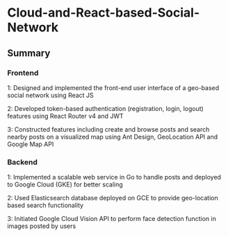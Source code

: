 # Cloud-and-React-based-Social-Network

## Summary

### Frontend
1: Designed and implemented the front-end user interface of a geo-based social network using React JS

2: Developed token-based authentication (registration, login, logout) features using React Router v4 and JWT

3: Constructed features including create and browse posts and search nearby posts on a visualized map using Ant Design, GeoLocation API and Google Map API

### Backend
1: Implemented a scalable web service in Go to handle posts and deployed to Google Cloud (GKE) for better scaling

2: Used Elasticsearch database deployed on GCE to provide geo-location based search functionality

3: Initiated Google Cloud Vision API to perform face detection function in images posted by users
